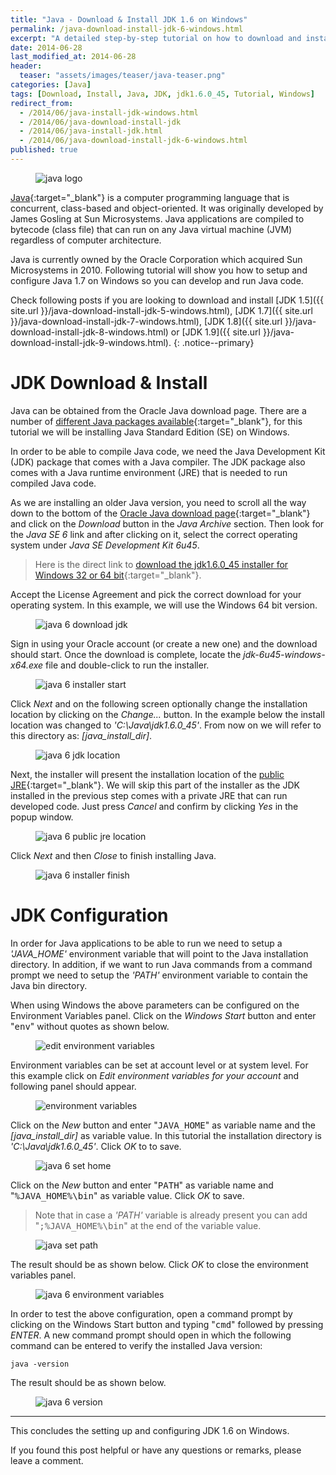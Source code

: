 ```yaml
---
title: "Java - Download & Install JDK 1.6 on Windows"
permalink: /java-download-install-jdk-6-windows.html
excerpt: "A detailed step-by-step tutorial on how to download and install jdk1.6.0_45 on Windows."
date: 2014-06-28
last_modified_at: 2014-06-28
header:
  teaser: "assets/images/teaser/java-teaser.png"
categories: [Java]
tags: [Download, Install, Java, JDK, jdk1.6.0_45, Tutorial, Windows]
redirect_from:
  - /2014/06/java-install-jdk-windows.html
  - /2014/06/java-download-install-jdk
  - /2014/06/java-install-jdk.html
  - /2014/06/java-download-install-jdk-6-windows.html
published: true
---
```


<figure>
    <img src="{{ site.url }}/assets/images/logo/java-logo.png" alt="java logo" class="logo">
</figure>

[Java](https://www.java.com/en/){:target="_blank"} is a computer programming language that is concurrent, class-based and object-oriented. It was originally developed by James Gosling at Sun Microsystems. Java applications are compiled to bytecode (class file) that can run on any Java virtual machine (JVM) regardless of computer architecture.

Java is currently owned by the Oracle Corporation which acquired Sun Microsystems in 2010. Following tutorial will show you how to setup and configure Java 1.7 on Windows so you can develop and run Java code.

Check following posts if you are looking to download and install [JDK 1.5]({{ site.url }}/java-download-install-jdk-5-windows.html), [JDK 1.7]({{ site.url }}/java-download-install-jdk-7-windows.html), [JDK 1.8]({{ site.url }}/java-download-install-jdk-8-windows.html) or [JDK 1.9]({{ site.url }}/java-download-install-jdk-9-windows.html).
{: .notice--primary}

# JDK Download & Install

Java can be obtained from the Oracle Java download page. There are a number of [different Java packages available](https://docs.oracle.com/javaee/6/firstcup/doc/gkhoy.html){:target="_blank"}, for this tutorial we will be installing Java Standard Edition (SE) on Windows.

In order to be able to compile Java code, we need the Java Development Kit (JDK) package that comes with a Java compiler. The JDK package also comes with a Java runtime environment (JRE) that is needed to run compiled Java code.

As we are installing an older Java version, you need to scroll all the way down to the bottom of the [Oracle Java download page](http://www.oracle.com/technetwork/java/javase/downloads/index.html){:target="_blank"} and click on the <var>Download</var> button in the <var>Java Archive</var> section. Then look for the <var>Java SE 6</var> link and after clicking on it, select the correct operating system under <var>Java SE Development Kit 6u45</var>.

> Here is the direct link to [download the jdk1.6.0_45 installer for Windows 32 or 64 bit](http://www.oracle.com/technetwork/java/javase/downloads/java-archive-downloads-javase6-419409.html){:target="_blank"}.

Accept the License Agreement and pick the correct download for your operating system. In this example, we will use the Windows 64 bit version.

<figure>
    <img src="{{ site.url }}/assets/images/posts/java/java-6-download-jdk.png" alt="java 6 download jdk">
</figure>

Sign in using your Oracle account (or create a new one) and the download should start. Once the download is complete, locate the <var>jdk-6u45-windows-x64.exe</var> file and double-click to run the installer.

<figure>
    <img src="{{ site.url }}/assets/images/posts/java/java-6-installer-start.png" alt="java 6 installer start">
</figure>

Click <var>Next</var> and on the following screen optionally change the installation location by clicking on the <var>Change...</var> button. In the example below the install location was changed to <var>'C:\Java\jdk1.6.0_45'</var>. From now on we will refer to this directory as: <var>[java_install_dir]</var>. 

<figure>
    <img src="{{ site.url }}/assets/images/posts/java/java-6-jdk-location.png" alt="java 6 jdk location">
</figure>

Next, the installer will present the installation location of the [public JRE](https://docs.oracle.com/javase/8/docs/technotes/guides/install/windows_jdk_install.html#CHDJCCEG){:target="_blank"}. We will skip this part of the installer as the JDK installed in the previous step comes with a private JRE that can run developed code. Just press <var>Cancel</var> and confirm by clicking <var>Yes</var> in the popup window.

<figure>
    <img src="{{ site.url }}/assets/images/posts/java/java-6-public-jre-location.png" alt="java 6 public jre location">
</figure>

Click <var>Next</var> and then <var>Close</var> to finish installing Java.

<figure>
    <img src="{{ site.url }}/assets/images/posts/java/java-6-installer-finish.png" alt="java 6 installer finish">
</figure>

# JDK Configuration

In order for Java applications to be able to run we need to setup a <var>'JAVA_HOME'</var> environment variable that will point to the Java installation directory. In addition, if we want to run Java commands from a command prompt we need to setup the <var>'PATH'</var> environment variable to contain the Java bin directory.

When using Windows the above parameters can be configured on the Environment Variables panel. Click on the <var>Windows Start</var> button and enter "<kbd>env</kbd>" without quotes as shown below.

<figure>
    <img src="{{ site.url }}/assets/images/posts/java/edit-environment-variables.png" alt="edit environment variables">
</figure>

Environment variables can be set at account level or at system level. For this example click on <var>Edit environment variables for your account</var> and following panel should appear.

<figure>
    <img src="{{ site.url }}/assets/images/posts/java/environment-variables.png" alt="environment variables">
</figure>

Click on the <var>New</var> button and enter "<kbd>JAVA_HOME</kbd>" as variable name and the <var>[java_install_dir]</var> as variable value. In this tutorial the installation directory is <var>'C:\Java\jdk1.6.0_45'</var>. Click <var>OK</var> to to save.

<figure>
    <img src="{{ site.url }}/assets/images/posts/java/java-6-set-home.png" alt="java 6 set home">
</figure>

Click on the <var>New</var> button and enter "<kbd>PATH</kbd>" as variable name and "<kbd>%JAVA_HOME%\bin</kbd>" as variable value. Click <var>OK</var> to save.

> Note that in case a <var>'PATH'</var> variable is already present you can add "<kbd>;%JAVA_HOME%\bin</kbd>" at the end of the variable value.

<figure>
    <img src="{{ site.url }}/assets/images/posts/java/java-set-path.png" alt="java set path">
</figure>

The result should be as shown below. Click <var>OK</var> to close the environment variables panel.

<figure>
    <img src="{{ site.url }}/assets/images/posts/java/java-6-environment-variables.png" alt="java 6 environment variables">
</figure>

In order to test the above configuration, open a command prompt by clicking on the Windows Start button and typing "<kbd>cmd</kbd>" followed by pressing <var>ENTER</var>. A new command prompt should open in which the following command can be entered to verify the installed Java version:

``` plaintext
java -version
```

The result should be as shown below.

<figure>
    <img src="{{ site.url }}/assets/images/posts/java/java-6-version.png" alt="java 6 version">
</figure>

---

This concludes the setting up and configuring JDK 1.6 on Windows.

If you found this post helpful or have any questions or remarks, please leave a comment.
